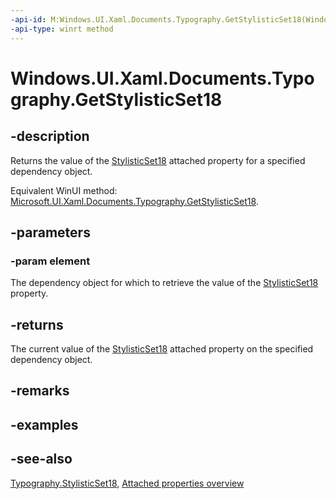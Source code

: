 ```yaml
---
-api-id: M:Windows.UI.Xaml.Documents.Typography.GetStylisticSet18(Windows.UI.Xaml.DependencyObject)
-api-type: winrt method
---
```


<!-- Method syntax
public bool GetStylisticSet18(Windows.UI.Xaml.DependencyObject element)
-->

# Windows.UI.Xaml.Documents.Typography.GetStylisticSet18

## -description
Returns the value of the [StylisticSet18](typography_stylisticset18.md) attached property for a specified dependency object.

Equivalent WinUI method: [Microsoft.UI.Xaml.Documents.Typography.GetStylisticSet18](/windows/winui/api/microsoft.ui.xaml.documents.typography.getstylisticset18).

## -parameters
### -param element
The dependency object for which to retrieve the value of the [StylisticSet18](typography_stylisticset18.md) property.

## -returns
The current value of the [StylisticSet18](typography_stylisticset18.md) attached property on the specified dependency object.

## -remarks

## -examples

## -see-also

[Typography.StylisticSet18](typography_stylisticset18.md), [Attached properties overview](/windows/uwp/xaml-platform/attached-properties-overview)
